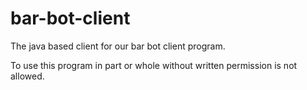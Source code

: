 bar-bot-client
==============
The java based client for our bar bot client program.

To use this program in part or whole without written permission is not allowed.
